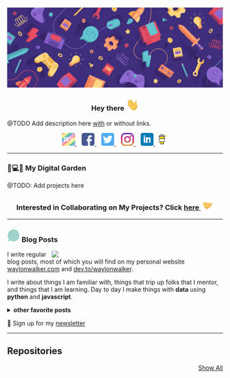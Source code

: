 <!-- [ -->

![Jitendra Header](https://raw.githubusercontent.com/JitendraSachwani/JitendraSachwani/main/assets/readme_header.jpg)

<!-- ](https://some-url.dev/) -->

<h3 align='center'>

Hey there <img src="https://raw.githubusercontent.com/JitendraSachwani/JitendraSachwani/main/assets/gifs/wave.gif" width="30px">

</h3>

@TODO Add description here [with](https://www.google.com) or without links.

<p align='center'>
    <a href="https://dev.to/">
        <img height="30" src="https://raw.githubusercontent.com/JitendraSachwani/JitendraSachwani/main/assets/icons/devTo.png">
    </a><!-- TODO -->
    &nbsp;&nbsp;
    <a href="https://www.facebook.com/jitendra.sachwani">
        <img height="30" src="https://raw.githubusercontent.com/JitendraSachwani/JitendraSachwani/main/assets/icons/facebook.png?raw=true">
    </a>
    &nbsp;&nbsp;
    <a href="https://twitter.com/_Jitendra_S">
        <img height="30" src="https://raw.githubusercontent.com/JitendraSachwani/JitendraSachwani/main/assets/icons/twitter.png?raw=true">
    </a>
    &nbsp;&nbsp;
    <a href="https://instagram.com/jitu_honorificabilitudinitas">
        <img height="30" src="https://raw.githubusercontent.com/JitendraSachwani/JitendraSachwani/main/assets/icons/instagram.png?raw=true">
    </a>
    &nbsp;&nbsp;
    <a href="https://www.linkedin.com/in/jitendra-sachwani/">
        <img height="30" src="https://raw.githubusercontent.com/JitendraSachwani/JitendraSachwani/main/assets/icons/linkedin.png?raw=true">
    </a>
    <a href="https://www.buymeacoffee.com/">
        <img height="30" src="https://raw.githubusercontent.com/JitendraSachwani/JitendraSachwani/main/assets/icons/buy-me-a-coffee.png?raw=true">
    </a><!-- TODO -->
</p>

---

### 🌱💻🌱 My Digital Garden


@TODO: Add projects here


<h3 align="center">

Interested in Collaborating on My Projects? Click <a href="https://github.com/JitendraSachwani/JitendraSachwani/blob/main/PROJECTS.md">here <img src="https://raw.githubusercontent.com/JitendraSachwani/JitendraSachwani/main/assets/gifs/handshake.gif" width="30px"> </a>

</h3>

---

### <img src="https://raw.githubusercontent.com/JitendraSachwani/JitendraSachwani/main/assets/gifs/blog.gif" width="30px"> Blog Posts

<!-- Begin All Posts -->

<!-- Begin Post -->
<!-- <div class="post" style="display:flex;"> -->

<p>
<a href="#">
    <img width="400"  align="right" src="https://waylonwalker.com/latest.png?raw=true" >
</a>
</p>

I write regular blog posts, most of which you will find on my personal website [waylonwalker.com](https://waylonwalker.com) and [dev.to/waylonwalker](https://dev.to/waylonwalker).

I write about things I am familiar with, things that trip up folks that I mentor, and things that I am learning. Day to day I make things with **data** using **python** and **javascript**.


<!-- </div> -->
<!-- !End Post -->


<!-- !End All Posts -->

<details>
 <summary><strong>other favorite posts</strong></summary>
 
 <a href="https://waylonwalker.com/blog/eight-years-cat/"><img width="400" src="https://waylonwalker.com/eight-years-cat.png?raw=true"></a>
 <a href="https://waylonwalker.com/blog/keyboard-driven-vscode/"><img width="400" src="https://waylonwalker.com/alt%20b.png?raw=true"></a>
 <a href="https://waylonwalker.com/blog/what-are-github-actions/"><img width="400" src="https://waylonwalker.com/what-are-github-actions.png?raw=true"></a>
 
</details>

<p>

💌 Sign up for my [newsletter](https://waylonwalker.com/newsletter/)

</p>

---
## Repositories 

<p align="right"><a href="https://github.com/JitendraSachwani?tab=repositories">Show All</a></p>

<!--
**JitendraSachwani/JitendraSachwani** is a ✨ _special_ ✨ repository because its `README.md` (this file) appears on your GitHub profile.

Here are some ideas to get you started:

- 🔭 I’m currently working on ...
- 🌱 I’m currently learning ...
- 👯 I’m looking to collaborate on ...
- 🤔 I’m looking for help with ...
- 💬 Ask me about ...
- 📫 How to reach me: ...
- 😄 Pronouns: ...
- ⚡ Fun fact: ...
-->
